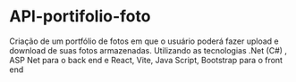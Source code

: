 # API-portifolio-foto
Criação de um portfólio de fotos em que o usuário poderá fazer upload e download de suas fotos armazenadas. Utilizando as tecnologias .Net (C#) , ASP Net para o back end e React, Vite, Java Script, Bootstrap para o front end
